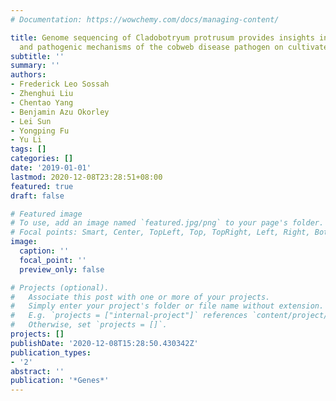 ```yaml
---
# Documentation: https://wowchemy.com/docs/managing-content/

title: Genome sequencing of Cladobotryum protrusum provides insights into the evolution
  and pathogenic mechanisms of the cobweb disease pathogen on cultivated mushroom
subtitle: ''
summary: ''
authors:
- Frederick Leo Sossah
- Zhenghui Liu
- Chentao Yang
- Benjamin Azu Okorley
- Lei Sun
- Yongping Fu
- Yu Li
tags: []
categories: []
date: '2019-01-01'
lastmod: 2020-12-08T23:28:51+08:00
featured: true
draft: false

# Featured image
# To use, add an image named `featured.jpg/png` to your page's folder.
# Focal points: Smart, Center, TopLeft, Top, TopRight, Left, Right, BottomLeft, Bottom, BottomRight.
image:
  caption: ''
  focal_point: ''
  preview_only: false

# Projects (optional).
#   Associate this post with one or more of your projects.
#   Simply enter your project's folder or file name without extension.
#   E.g. `projects = ["internal-project"]` references `content/project/deep-learning/index.md`.
#   Otherwise, set `projects = []`.
projects: []
publishDate: '2020-12-08T15:28:50.430342Z'
publication_types:
- '2'
abstract: ''
publication: '*Genes*'
---
```

